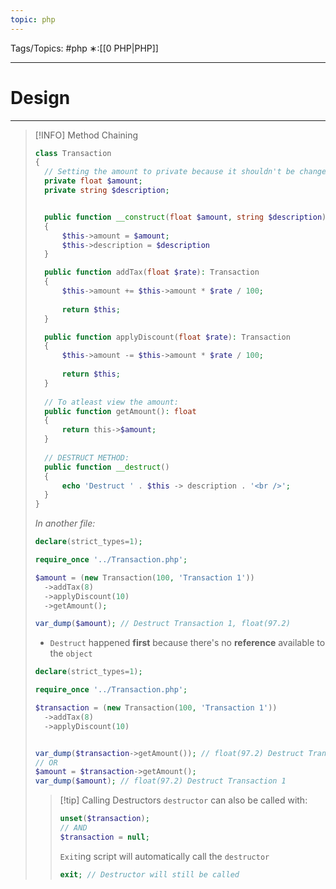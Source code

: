 ```yaml
---
topic: php
---
```



Tags/Topics: #php
∗:[[0 PHP|PHP]]

---
# Design

--- 

> [!INFO] Method Chaining
>
> ```php
> class Transaction
> {
> 	// Setting the amount to private because it shouldn't be change-able
> 	private float $amount;
> 	private string $description;
> 
> 
> 	public function __construct(float $amount, string $description)
> 	{
> 		$this->amount = $amount;
> 		$this->description = $description
> 	}
> 
> 	public function addTax(float $rate): Transaction
> 	{
> 		$this->amount += $this->amount * $rate / 100;
> 		
> 		return $this;
> 	}
> 
> 	public function applyDiscount(float $rate): Transaction
> 	{
> 		$this->amount -= $this->amount * $rate / 100;
> 		
> 		return $this;
> 	}
> 	
> 	// To atleast view the amount:
> 	public function getAmount(): float 
> 	{
> 		return this->$amount;	
> 	}
> 	
> 	// DESTRUCT METHOD:
> 	public function __destruct()
> 	{
> 		echo 'Destruct ' . $this -> description . '<br />';	
> 	}
> }
> ```
> 
> _In another file:_
> ```php
> declare(strict_types=1);
> 
> require_once '../Transaction.php';
> 
> $amount = (new Transaction(100, 'Transaction 1'))
> 	->addTax(8)
> 	->applyDiscount(10)
> 	->getAmount();
> 
> var_dump($amount); // Destruct Transaction 1, float(97.2)
> ```
> - `Destruct` happened __first__ because there's no __reference__ available to the `object`
> 
> ```php
> declare(strict_types=1);
> 
> require_once '../Transaction.php';
> 
> $transaction = (new Transaction(100, 'Transaction 1'))
> 	->addTax(8)
> 	->applyDiscount(10)
> 
> 
> var_dump($transaction->getAmount()); // float(97.2) Destruct Transaction 1
> // OR
> $amount = $transaction->getAmount();
> var_dump($amount); // float(97.2) Destruct Transaction 1
> ```
>
>> [!tip] Calling Destructors
>> `destructor` can also be called with:
>> ```php
>> unset($transaction);
>> // AND
>> $transaction = null;
>> ```
>> `Exit`ing script will automatically call the `destructor`
>> ```php
>> exit; // Destructor will still be called
>> ```

